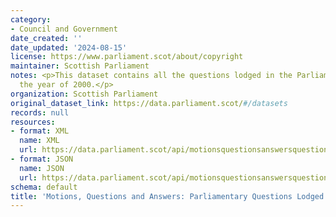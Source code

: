 ```yaml
---
category:
- Council and Government
date_created: ''
date_updated: '2024-08-15'
license: https://www.parliament.scot/about/copyright
maintainer: Scottish Parliament
notes: <p>This dataset contains all the questions lodged in the Parliament during
  the year of 2000.</p>
organization: Scottish Parliament
original_dataset_link: https://data.parliament.scot/#/datasets
records: null
resources:
- format: XML
  name: XML
  url: https://data.parliament.scot/api/motionsquestionsanswersquestions?year=2000
- format: JSON
  name: JSON
  url: https://data.parliament.scot/api/motionsquestionsanswersquestions?year=2000
schema: default
title: 'Motions, Questions and Answers: Parliamentary Questions Lodged (2000)'
---
```

